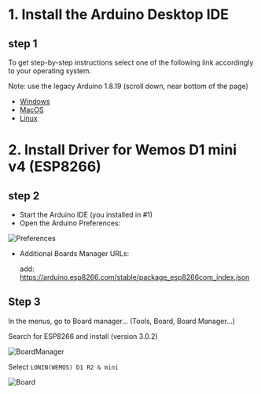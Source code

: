 # 1. Install the Arduino Desktop IDE
## step 1
To get step-by-step instructions select one of the following link accordingly to your operating system.

Note: use the legacy Arduino 1.8.19 (scroll down, near bottom of the page)

- [Windows](https://docs.arduino.cc/software/ide-v1/tutorials/Windows)
- [MacOS](https://docs.arduino.cc/software/ide-v1/tutorials/macOS)
- [Linux](https://docs.arduino.cc/software/ide-v1/tutorials/Linux)

# 2. Install Driver for Wemos D1 mini v4 (ESP8266)
## step 2
- Start the Arduino IDE (you installed in #1)
- Open the Arduino Preferences:

![Preferences](res/Preference.png)

- Additional Boards Manager URLs: 

  add: https://arduino.esp8266.com/stable/package_esp8266com_index.json

## Step 3
In the menus, go to Board manager... (Tools, Board, Board Manager...)

Search for ESP8266 and install (version 3.0.2)

![BoardManager](res/boardmanager.png)

Select `LONIN(WEMOS) D1 R2 & mini`

![Board](res/board.png)
